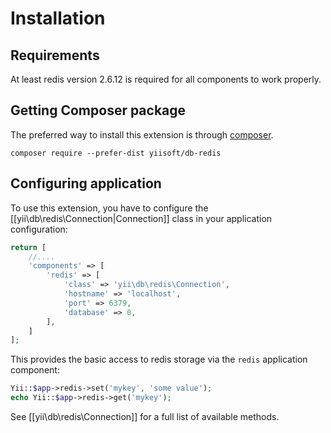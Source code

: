 Installation
============

## Requirements

At least redis version 2.6.12 is required for all components to work properly.

## Getting Composer package

The preferred way to install this extension is through [composer](http://getcomposer.org/download/).

```
composer require --prefer-dist yiisoft/db-redis
```

## Configuring application

To use this extension, you have to configure the [[yii\db\redis\Connection|Connection]] class in your application configuration:

```php
return [
    //....
    'components' => [
        'redis' => [
            'class' => 'yii\db\redis\Connection',
            'hostname' => 'localhost',
            'port' => 6379,
            'database' => 0,
        ],
    ]
];
```

This provides the basic access to redis storage via the `redis` application component:
 
```php
Yii::$app->redis->set('mykey', 'some value');
echo Yii::$app->redis->get('mykey');
```

See [[yii\db\redis\Connection]] for a full list of available methods.
